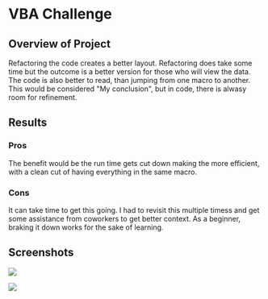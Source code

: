 # VBA Challenge

## Overview of Project
Refactoring the code creates a better layout. Refactoring does take some time but the outcome is a better version for those who will view the data. The code is also better to read, than jumping from one macro to another. This would be considered "My conclusion", but in code, there is alwasy room for refinement.

## Results

### Pros
The benefit would be the run time gets cut down making the more efficient, with a clean cut of having everything in the same macro.

### Cons
It can take time to get this going. I had to revisit this multiple timess and get some assistance from coworkers to get better context. As a beginner, braking it down works for the sake of learning. 

## Screenshots

![](VBA_Challenge_2017.png)

![](VBA_Challenge_2018.png)
